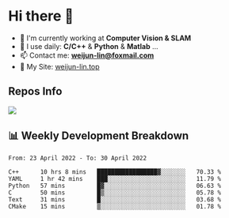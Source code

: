 # Hi there 👋

<!--
**Weijun-Lin/Weijun-Lin** is a ✨ _special_ ✨ repository because its `README.md` (this file) appears on your GitHub profile.

Here are some ideas to get you started:

- 🔭 I’m currently working on ...
- 🌱 I’m currently learning ...
- 👯 I’m looking to collaborate on ...
- 🤔 I’m looking for help with ...
- 💬 Ask me about ...
- 📫 How to reach me: ...
- 😄 Pronouns: ...
- ⚡ Fun fact: ...
-->

- 🏢 I'm currently working at **Computer Vision & SLAM**
- 🚀 I use daily: **C/C++** & **Python** & **Matlab** ...
- 📫 Contact me: **weijun-lin@foxmail.com**
- 🔗 My Site: [weijun-lin.top](https://weijun-lin.top/p)

  

## Repos Info
![](https://github-readme-stats.vercel.app/api?username=Weijun-Lin&theme=cobalt)

## 📊 Weekly Development Breakdown

<!--START_SECTION:waka-->

```text
From: 23 April 2022 - To: 30 April 2022

C++      10 hrs 8 mins   █████████████████▓░░░░░░░   70.33 %
YAML     1 hr 42 mins    ███░░░░░░░░░░░░░░░░░░░░░░   11.79 %
Python   57 mins         █▓░░░░░░░░░░░░░░░░░░░░░░░   06.63 %
C        50 mins         █▒░░░░░░░░░░░░░░░░░░░░░░░   05.78 %
Text     31 mins         █░░░░░░░░░░░░░░░░░░░░░░░░   03.68 %
CMake    15 mins         ▒░░░░░░░░░░░░░░░░░░░░░░░░   01.78 %
```

<!--END_SECTION:waka-->
